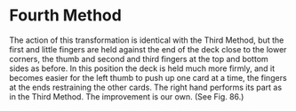 # Fourth Method

The action of this transformation is identical with the Third Method, but the first and little fingers are held against the end of the deck close to the lower corners, the thumb and second and third fingers at the top and bottom sides as before. In this position the deck is held much more firmly, and it becomes easier for the left thumb to push up one card at a time, the fingers at the ends restraining the other cards. The right hand performs its part as in the Third Method. The improvement is our own. \(See Fig. 86.\)

